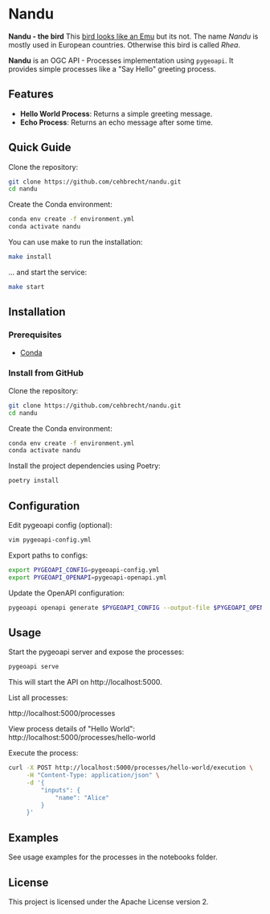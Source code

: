 # Nandu

**Nandu - the bird**
    This [bird looks like an Emu](https://www.gardenandpatiohomeguide.com/birds-that-look-like-emus/) but its not. The name *Nandu* is mostly used in European countries. Otherwise this bird is called *Rhea*.
    

**Nandu** is an OGC API - Processes implementation using `pygeoapi`. It provides simple processes like a "Say Hello" greeting process.

## Features

- **Hello World Process**: Returns a simple greeting message.
- **Echo Process**: Returns an echo message after some time.

## Quick Guide

Clone the repository:
```bash
git clone https://github.com/cehbrecht/nandu.git
cd nandu
```

Create the Conda environment:
```bash
conda env create -f environment.yml
conda activate nandu
```

You can use make to run the installation:
```bash
make install
```

... and start the service:
```bash
make start
```

## Installation

### Prerequisites

- [Conda](https://docs.conda.io/projects/conda/en/latest/user-guide/install/)

### Install from GitHub

Clone the repository:

```bash
git clone https://github.com/cehbrecht/nandu.git
cd nandu
```

Create the Conda environment:

```bash
conda env create -f environment.yml
conda activate nandu
```

Install the project dependencies using Poetry:
```bash
poetry install
```

## Configuration

Edit pygeoapi config (optional):
```bash
vim pygeoapi-config.yml
```

Export paths to configs:

```bash
export PYGEOAPI_CONFIG=pygeoapi-config.yml
export PYGEOAPI_OPENAPI=pygeoapi-openapi.yml 
```

Update the OpenAPI configuration:

```bash
pygeoapi openapi generate $PYGEOAPI_CONFIG --output-file $PYGEOAPI_OPENAPI
```

## Usage

Start the pygeoapi server and expose the processes:
```bash
pygeoapi serve
```

This will start the API on http://localhost:5000.


List all processes:

http://localhost:5000/processes



View process details of "Hello World":
http://localhost:5000/processes/hello-world


Execute the process:
```bash
curl -X POST http://localhost:5000/processes/hello-world/execution \
     -H "Content-Type: application/json" \
     -d '{
         "inputs": {
             "name": "Alice"
         }
     }'
```

## Examples

See usage examples for the processes in the notebooks folder.

## License

This project is licensed under the Apache License version 2.


